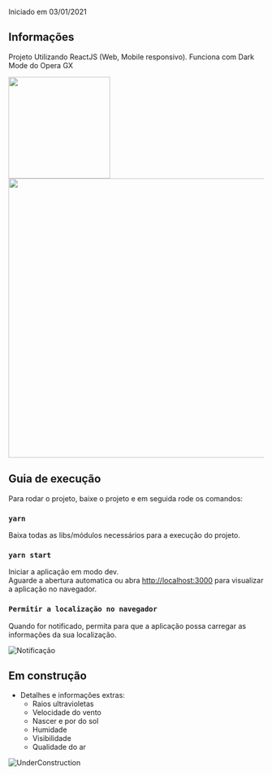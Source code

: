 Iniciado em 03/01/2021
## Informações
Projeto Utilizando ReactJS (Web, Mobile responsivo).
Funciona com Dark Mode do Opera GX

<img src="https://image.prntscr.com/image/-Rx3nfEkTyuKJwECMruyVQ.png" width="200"><img src="https://image.prntscr.com/image/p9uLoE3qQmqfuM2ug2QP1A.png" width="550">

## Guia de execução

Para rodar o projeto, baixe o projeto e em seguida rode os comandos:

### `yarn`

Baixa todas as libs/módulos necessários para a execução do projeto.
### `yarn start`

Iniciar a aplicação em modo dev.<br />
Aguarde a abertura automatica ou abra [http://localhost:3000](http://localhost:3000) para visualizar a aplicação no navegador.

### `Permitir a localização no navegador`

Quando for notificado, permita para que a aplicação possa carregar as informações da sua localização.

![Notificação](https://image.prntscr.com/image/vHdpIhmrTvOMdxCKsMrVlg.png)

## Em construção

- Detalhes e informações extras:
  * Raios ultravioletas
  * Velocidade do vento
  * Nascer e por do sol
  * Humidade
  * Visibilidade
  * Qualidade do ar

![UnderConstruction](https://image.prntscr.com/image/xVt7mwS6TYO6yscXHs7tVg.png)
